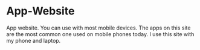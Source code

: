# App-Website
App website. You can use with most mobile devices.
The apps on this site are the most common one used on mobile phones today.
I use this site with my phone and laptop.

